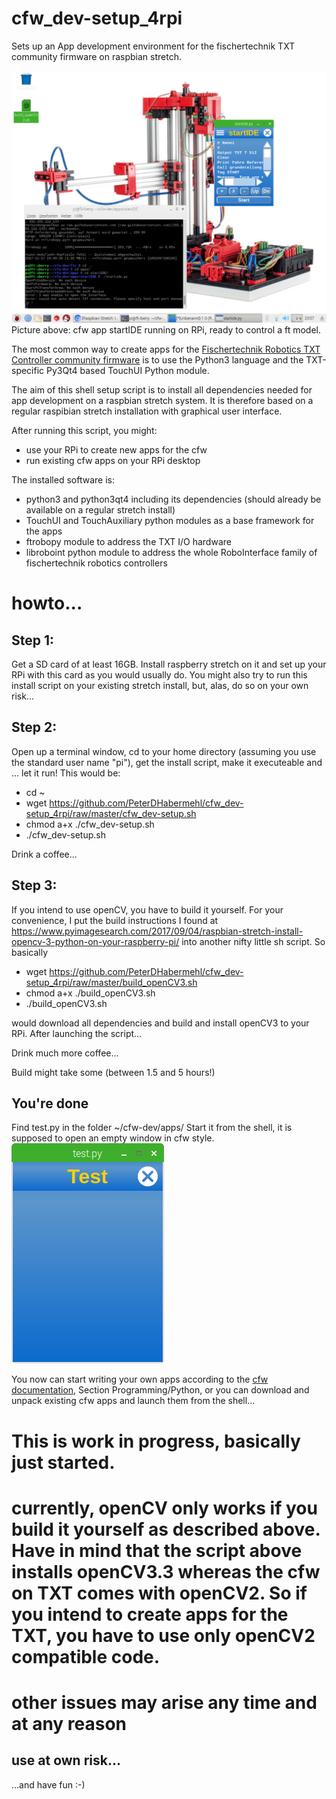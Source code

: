 # cfw_dev-setup_4rpi

Sets up an App development environment for the fischertechnik TXT community firmware on raspbian stretch.


![cfw app startIDE running on RPi, ready to control a ft model](https://github.com/PeterDHabermehl/cfw_dev-setup_4rpi/raw/master/img/startIDEonRPi.png)
Picture above: cfw app startIDE running on RPi, ready to control a ft model.

The most common way to create apps for the [Fischertechnik Robotics TXT Controller community firmware](http://cfw.ftcommunity.de/) is to use the Python3 language and the TXT-specific Py3Qt4 based TouchUI Python module.

The aim of this shell setup script is to install all dependencies needed for app development on a raspbian stretch system. It is therefore based on a regular raspibian stretch installation with graphical user interface.

After running this script, you might:
- use your RPi to create new apps for the cfw
- run existing cfw apps on your RPi desktop

The installed software is:

- python3 and python3qt4 including its dependencies (should already be available on a regular stretch install)
- TouchUI and TouchAuxiliary python modules as a base framework for the apps
- ftrobopy module to address the TXT I/O hardware
- libroboint python module to address the whole RoboInterface family of fischertechnik robotics controllers

# howto...
## Step 1:
Get a SD card of at least 16GB. Install raspberry stretch on it and set up your RPi with this card as you would usually do. You might also try to run this install script on your existing stretch install, but, alas, do so on your own risk...

## Step 2:
Open up a terminal window, cd to your home directory (assuming you use the standard user name "pi"), get the install script, make it executeable and ... let it run!
This would be:

- cd ~
- wget https://github.com/PeterDHabermehl/cfw_dev-setup_4rpi/raw/master/cfw_dev-setup.sh
- chmod a+x ./cfw_dev-setup.sh
- ./cfw_dev-setup.sh

Drink a coffee...

## Step 3:
If you intend to use openCV, you have to build it yourself. For your convenience, I put the build instructions I found at
https://www.pyimagesearch.com/2017/09/04/raspbian-stretch-install-opencv-3-python-on-your-raspberry-pi/
into another nifty little sh script. So basically

- wget https://github.com/PeterDHabermehl/cfw_dev-setup_4rpi/raw/master/build_openCV3.sh
- chmod a+x ./build_openCV3.sh
- ./build_openCV3.sh

would download all dependencies and build and install openCV3 to your RPi. After launching the script...

Drink much more coffee...

Build might take some (between 1.5 and 5 hours!)

## You're done
Find test.py in the folder ~/cfw-dev/apps/ 
Start it from the shell, it is supposed to open an empty window in cfw style.
![test.py](https://github.com/PeterDHabermehl/cfw_dev-setup_4rpi/raw/master/img/test.py.png)

You now can start writing your own apps according to the [cfw documentation](http://cfw.ftcommunity.de/), Section Programming/Python, or you can download and unpack existing cfw apps and launch them from the shell...


# This is work in progress, basically just started.
# currently, openCV only works if you build it yourself as described above. Have in mind that the script above installs openCV3.3 whereas the cfw on TXT comes with openCV2. So if you intend to create apps for the TXT, you have to use only openCV2 compatible code.
# other issues may arise any time and at any reason

## use at own risk...
...and have fun :-)
